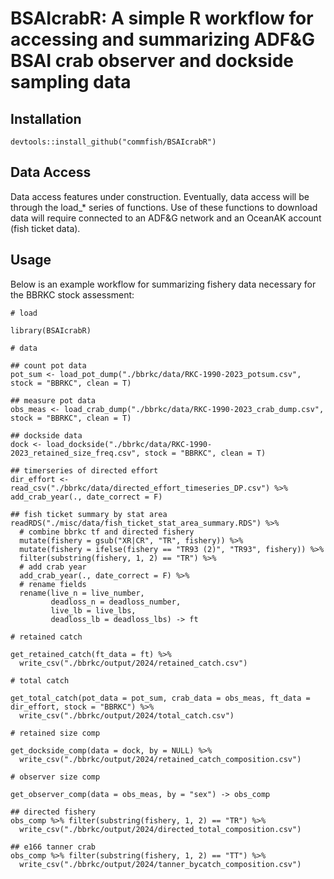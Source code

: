 # BSAIcrabR: A simple R workflow for accessing and summarizing ADF\&G BSAI crab observer and dockside sampling data

## Installation
```{r}
devtools::install_github("commfish/BSAIcrabR")
```

## Data Access
Data access features under construction. Eventually, data access will be through the load_* series of functions. Use of these functions to download data will require connected to an ADF\&G network and an OceanAK account (fish ticket data).

## Usage
Below is an example workflow for summarizing fishery data necessary for the BBRKC stock assessment:

```{r}
# load 

library(BSAIcrabR)

# data 

## count pot data
pot_sum <- load_pot_dump("./bbrkc/data/RKC-1990-2023_potsum.csv", stock = "BBRKC", clean = T)

## measure pot data
obs_meas <- load_crab_dump("./bbrkc/data/RKC-1990-2023_crab_dump.csv", stock = "BBRKC", clean = T)

## dockside data
dock <- load_dockside("./bbrkc/data/RKC-1990-2023_retained_size_freq.csv", stock = "BBRKC", clean = T)

## timerseries of directed effort
dir_effort <- read_csv("./bbrkc/data/directed_effort_timeseries_DP.csv") %>% add_crab_year(., date_correct = F)

## fish ticket summary by stat area
readRDS("./misc/data/fish_ticket_stat_area_summary.RDS") %>%
  # combine bbrkc tf and directed fishery
  mutate(fishery = gsub("XR|CR", "TR", fishery)) %>%
  mutate(fishery = ifelse(fishery == "TR93 (2)", "TR93", fishery)) %>%
  filter(substring(fishery, 1, 2) == "TR") %>%
  # add crab year
  add_crab_year(., date_correct = F) %>%
  # rename fields
  rename(live_n = live_number,
         deadloss_n = deadloss_number,
         live_lb = live_lbs,
         deadloss_lb = deadloss_lbs) -> ft

# retained catch 

get_retained_catch(ft_data = ft) %>%
  write_csv("./bbrkc/output/2024/retained_catch.csv")

# total catch

get_total_catch(pot_data = pot_sum, crab_data = obs_meas, ft_data = dir_effort, stock = "BBRKC") %>%
  write_csv("./bbrkc/output/2024/total_catch.csv")

# retained size comp 

get_dockside_comp(data = dock, by = NULL) %>%
  write_csv("./bbrkc/output/2024/retained_catch_composition.csv")

# observer size comp 

get_observer_comp(data = obs_meas, by = "sex") -> obs_comp

## directed fishery
obs_comp %>% filter(substring(fishery, 1, 2) == "TR") %>%
  write_csv("./bbrkc/output/2024/directed_total_composition.csv")

## e166 tanner crab
obs_comp %>% filter(substring(fishery, 1, 2) == "TT") %>%
  write_csv("./bbrkc/output/2024/tanner_bycatch_composition.csv")

```
